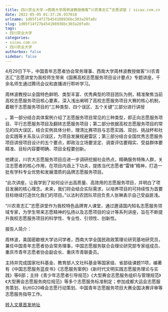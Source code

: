 ```yaml
---
title: 四川农业大学->西南大学周林波教授做客“川农青志汇”志愿讲堂 | sicau.com.cn
date: 2022-05-05 01:37:26.937018
urlname: 1d05f14f27b454108936bc303a20fa0c
slug: 1d05f14f27b454108936bc303a20fa0c
tags: 
- 四川农业大学
categories:
- sicau.com.cn
- 四川农业大学
authorbox: false
sidebar: false
---
```

4月29日下午，中国青年志愿者协会常务理事、西南大学周林波教授做客“川农青志汇”志愿讲堂为我校师生带来《国赛高校志愿服务项目设计要点》专题讲座，千余名师生通过腾讯会议和直播进行聆听学习。

周林波教授以全国特色鲜明、类型丰富、优秀典型的项目团队为例，精准聚焦当前高校志愿服务项目核心要素，深入浅出阐明了高校志愿服务项目大赛的核心机制，着眼于志愿服务项目的“三种类型、四个误区、五个关键”三部分进行讲授
<!--more-->
。第一部分结合具体案例介绍了志愿服务项目常见的三种类型，即正向志愿服务项目、平行志愿服务项目及翻转志愿服务项目；第二部分依据高校志愿服务项目的常见的四大误区，结合实例具体分析，理清比赛项目与志愿实践、双创、挑战杯和社会实践等关系及认识误区，为项目发展规避雷区；第三部分结合全国优秀志愿服务项目讲授项目设计的五个要点，即政治立场要坚定、调查评估要翔实、受益群体要精准、目标内容要明确、项目全程要创新。

他建议，川农大志愿服务项目应进一步调研挖掘社会热点，精确服务特殊人群，关注志愿者的核心作用，在项目内涵上下功夫，提炼当代志愿者“雷锋”精神，打造一批有学科专业优势和发展潜质的品牌志愿服务项目。

“此次讲座，让我学到了如何设计出高质量、高效用的志愿服务项目，并明白了项目发展的核心理念。未来，我们将会结合实际需求，以培养项目的可持续性为首要目标继续打造优化我们的项目。”以法利农团队项目负责人张琳表示自己受益匪浅。

“川农青志汇”志愿讲堂作为我校特色品牌育人课堂，通过邀请国内知名志愿服务领域专家，为学生带来志愿精神的弘扬以及志愿项目的设计等系列讲座，旨在不断提升我校志愿服务项目的科学性、专业性、引领性、创新性。

报告人简介：

周林波，美国密歇根大学访问学者，西南大学全国民政政策理论研究基地研究员，兼任中国青年志愿者协会常务理事，中国志愿服务联合会理论研究部专家组成员、重庆市青年志愿者协会副会长、重庆市青联委员。

主持并完成国家社科基金、教育部人文社科基金等国家级、省部级课题11项，编著有《中国志愿服务蓝皮书》《志愿服务案例》《新时代文明实践志愿服务理论与实践》等6部；主持《青少年志愿者引导规范》《大型赛会志愿服务组织与管理规范》《大型赛会志愿服务岗位规范》等多个志愿服务标准制定；参加成都大运会志愿服务策划、杭州G20峰会志愿行动策划、中国青年志愿服务项目大赛全国决赛评审等志愿服务指导工作。



[转入文章首发地址](https://news.sicau.edu.cn/info/1078/67613.htm)